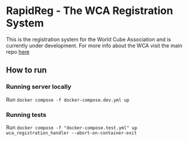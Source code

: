 # RapidReg - The WCA Registration System

This is the registration system for the World Cube Association and is currently
under development. For more info about the WCA visit the main repo [here](https://github.com/thewca/worldcubeassociation.org)

## How to run

### Running server locally
Run  `docker compose -f docker-compose.dev.yml up`

### Running tests
Run `docker compose -f "docker-compose.test.yml" up wca_registration_handler --abort-on-container-exit`


